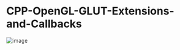 # CPP-OpenGL-GLUT-Extensions-and-Callbacks
![image](https://user-images.githubusercontent.com/85553852/152717060-6a976491-a01e-4ca2-a945-41e72ad8df87.png)
